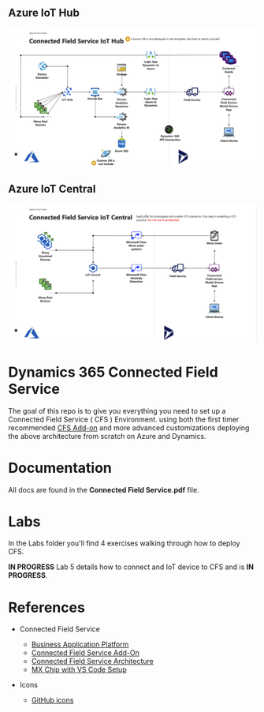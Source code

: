 
## Azure IoT Hub
<img src="imgs/md/iot-hub.png">

## Azure IoT Central
<img src="imgs/md/iot-central.png">

# Dynamics 365 Connected Field Service
The goal of this repo is to give you everything you need to set up a Connected Field Service ( CFS ) Environment. using both the first timer recommended [CFS Add-on](https://appsource.microsoft.com/en-us/product/dynamics-365/mscrm.58666c7d-65ee-452d-8708-70b4d471d4c0) and more advanced customizations deploying the above architecture from scratch on Azure and Dynamics.

# Documentation

All docs are found in the **Connected Field Service.pdf** file.

# Labs

In the Labs folder you'll find 4 exercises walking through how to deploy CFS.

**IN PROGRESS** Lab 5 details how to connect and IoT device to CFS and is **IN PROGRESS**.

# References
- Connected Field Service
    - [Business Application Platform](https://dynamics.microsoft.com/en-us/business-application-platform/)
    - [Connected Field Service Add-On](https://appsource.microsoft.com/en-us/product/dynamics-365/mscrm.58666c7d-65ee-452d-8708-70b4d471d4c0)
    - [Connected Field Service Architecture](https://docs.microsoft.com/en-us/dynamics365/customer-engagement/field-service/developer/connected-field-service-architecture)
    - [MX Chip with VS Code Setup](https://docs.microsoft.com/en-us/azure/iot-hub/iot-hub-arduino-iot-devkit-az3166-get-started)

- Icons
    - [GitHub icons](https://gist.github.com/rxaviers/7360908)
